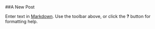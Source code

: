##A New Post

Enter text in [Markdown](http://daringfireball.net/projects/markdown/). Use the toolbar above, or click the **?** button for formatting help.
